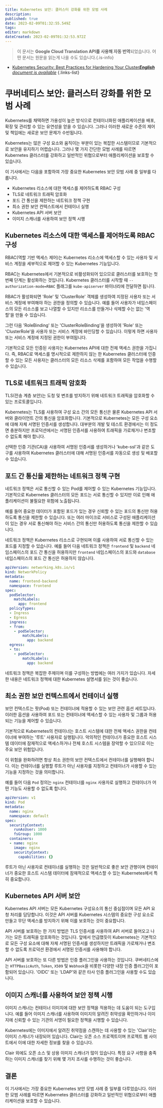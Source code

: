 ```yaml
---
title: Kubernetes 보안: 클러스터 강화를 위한 모범 사례
description: 
published: true
date: 2023-02-09T01:32:55.549Z
tags: 
editor: markdown
dateCreated: 2023-02-09T01:32:53.972Z
---
```


> 이 문서는 **Google Cloud Translation API를 사용해 자동 번역**되었습니다.
어떤 문서는 원문을 읽는게 나을 수도 있습니다.{.is-info}



- [Kubernetes Security: Best Practices for Hardening Your Cluster***English** document is available*](/en/Knowledge-base/Kubernetes/kubernetes-security-best-practices-for-hardening-your-cluster)
{.links-list}


# 쿠버네티스 보안: 클러스터 강화를 위한 모범 사례

Kubernetes를 채택하면 가용성이 높은 방식으로 컨테이너화된 애플리케이션을 배포, 확장 및 관리할 수 있는 유연성을 얻을 수 있습니다. 그러나 이러한 새로운 수준의 제어 및 책임에는 새로운 보안 문제가 수반됩니다.

Kubernetes는 많은 구성 요소와 움직이는 부분이 있는 복잡한 시스템이므로 기본적으로 보안을 유지하기 어렵습니다. 그러나 몇 가지 간단한 모범 사례를 따르면 Kubernetes 클러스터를 강화하고 일반적인 위협으로부터 애플리케이션을 보호할 수 있습니다.

이 기사에서는 다음을 포함하여 가장 중요한 Kubernetes 보안 모범 사례 중 일부를 다룹니다.

* Kubernetes 리소스에 대한 액세스를 제어하도록 RBAC 구성
* TLS로 네트워크 트래픽 암호화
* 포드 간 통신을 제한하는 네트워크 정책 구현
* 최소 권한 보안 컨텍스트에서 컨테이너 실행
* Kubernetes API 서버 보안
* 이미지 스캐너를 사용하여 보안 정책 시행

## Kubernetes 리소스에 대한 액세스를 제어하도록 RBAC 구성

RBAC(역할 기반 액세스 제어)는 Kubernetes 리소스에 액세스할 수 있는 사용자 및 서비스 계정을 세부적으로 제어할 수 있는 Kubernetes 기능입니다.

RBAC는 Kubernetes에서 기본적으로 비활성화되어 있으므로 클러스터를 보호하는 첫 번째 단계는 활성화하는 것입니다. Kubernetes 클러스터를 시작할 때 `--authorization-mode=RBAC` 플래그를 `kube-apiserver` 바이너리에 전달하면 됩니다.

RBAC가 활성화되면 'Role' 및 'ClusterRole' 객체를 생성하여 지정된 사용자 또는 서비스 계정에 부여해야 하는 권한을 정의할 수 있습니다. 예를 들어 사용자가 네임스페이스의 모든 리소스를 보고 나열할 수 있지만 리소스를 만들거나 삭제할 수는 없는 '역할'을 만들 수 있습니다.

그런 다음 'RoleBinding' 또는 'ClusterRoleBinding'을 생성하여 'Role' 또는 'ClusterRole'을 사용자 또는 서비스 계정에 바인딩할 수 있습니다. 이렇게 하면 사용자 또는 서비스 계정에 지정된 권한이 부여됩니다.

기본적으로 모든 인증된 사용자는 Kubernetes API에 대한 전체 액세스 권한을 가집니다. 즉, RBAC로 액세스를 명시적으로 제한하지 않는 한 Kubernetes 클러스터에 인증할 수 있는 모든 사용자는 클러스터의 모든 리소스 삭제를 포함하여 모든 작업을 수행할 수 있습니다.

## TLS로 네트워크 트래픽 암호화

TLS(전송 계층 보안)는 도청 및 변조를 방지하기 위해 네트워크 트래픽을 암호화할 수 있는 프로토콜입니다.

Kubernetes는 TLS를 사용하여 구성 요소 간의 모든 통신은 물론 Kubernetes API 서버와 클라이언트 간의 통신을 암호화합니다. 기본적으로 Kubernetes는 모든 구성 요소에 대해 자체 서명된 인증서를 생성합니다. 대부분의 개발 및 테스트 환경에서는 이 정도면 충분하지만 프로덕션에서는 서명된 인증서를 사용하여 트래픽을 가로채거나 변조할 수 없도록 해야 합니다.

선택한 인증 기관(CA)을 사용하여 서명된 인증서를 생성하거나 'kube-ssl'과 같은 도구를 사용하여 Kubernetes 클러스터에 대해 서명된 인증서를 자동으로 생성 및 배포할 수 있습니다.

## 포드 간 통신을 제한하는 네트워크 정책 구현

네트워크 정책은 서로 통신할 수 있는 Pod를 제어할 수 있는 Kubernetes 기능입니다. 기본적으로 Kubernetes 클러스터의 모든 포드는 서로 통신할 수 있지만 이로 인해 애플리케이션이 불필요한 위험에 노출됩니다.

예를 들어 중요한 데이터가 포함된 포드가 있는 경우 신뢰할 수 있는 포드의 통신만 허용하도록 통신을 제한할 수 있습니다. 또는 여러 마이크로 서비스로 구성된 애플리케이션이 있는 경우 서로 통신해야 하는 서비스 간의 통신만 허용하도록 통신을 제한할 수 있습니다.

네트워크 정책은 Kubernetes 리소스로 구현되며 이를 사용하여 서로 통신할 수 있는 포드를 지정할 수 있습니다. 예를 들어 다음 네트워크 정책은 `frontend` 및 `backend` 네임스페이스의 포드 간 통신을 허용하지만 `frontend` 네임스페이스의 포드와 `database` 네임스페이스의 포드 간 통신은 허용하지 않습니다.

```yaml
apiVersion: networking.k8s.io/v1
kind: NetworkPolicy
metadata:
  name: frontend-backend
  namespace: frontend
spec:
  podSelector:
    matchLabels:
      app: frontend
  policyTypes:
  - Ingress
  - Egress
  ingress:
  - from:
    - podSelector:
        matchLabels:
          app: backend
  egress:
  - to:
    - podSelector:
        matchLabels:
          app: backend
```

네트워크 정책은 복잡한 주제이며 이를 구성하는 방법에는 여러 가지가 있습니다. 자세한 내용은 네트워크 정책에 대한 Kubernetes 설명서를 읽는 것이 좋습니다.

## 최소 권한 보안 컨텍스트에서 컨테이너 실행

보안 컨텍스트는 팟(Pod) 또는 컨테이너에 적용할 수 있는 보안 관련 옵션 세트입니다. 이러한 옵션을 사용하여 포드 또는 컨테이너에 액세스할 수 있는 사용자 및 그룹과 허용되는 기능을 제어할 수 있습니다.

기본적으로 Kubernetes의 컨테이너는 호스트 시스템에 대한 전체 액세스 권한을 컨테이너에 부여하는 '루트' 사용자로 실행됩니다. 악의적인 컨테이너가 중요한 호스트 시스템 데이터에 잠재적으로 액세스하거나 전체 호스트 시스템을 장악할 수 있으므로 이는 주요 보안 위험입니다.

이 위험을 완화하려면 항상 최소 권한의 보안 컨텍스트에서 컨테이너를 실행해야 합니다. 이는 컨테이너를 실행할 루트가 아닌 사용자를 지정하고 컨테이너가 사용할 수 있는 기능을 지정하는 것을 의미합니다.

예를 들어 다음 `Pod` 정의는 `nginx` 컨테이너를 `nginx` 사용자로 실행하고 컨테이너가 어떤 기능도 사용할 수 없도록 합니다.

```yaml
apiVersion: v1
kind: Pod
metadata:
  name: nginx
  namespace: default
spec:
  securityContext:
    runAsUser: 1000
    fsGroup: 1000
  containers:
  - name: nginx
    image: nginx
    securityContext:
      capabilities: {}
```

루트가 아닌 사용자로 컨테이너를 실행하는 것은 일반적으로 좋은 보안 관행이며 컨테이너가 중요한 호스트 시스템 데이터에 잠재적으로 액세스할 수 있는 Kubernetes에서 특히 중요합니다.

## Kubernetes API 서버 보안

Kubernetes API 서버는 모든 Kubernetes 구성요소의 통신 중심점이며 모든 API 요청 처리를 담당합니다. 이것은 API 서버를 Kubernetes 시스템의 중요한 구성 요소로 만들고 무단 액세스를 방지하기 위해 이를 보호하는 것이 중요합니다.

API 서버를 보호하는 한 가지 방법은 TLS 인증서를 사용하여 API 서버로 들어오고 나가는 모든 트래픽을 암호화하는 것입니다. 앞에서 언급했듯이 Kubernetes는 기본적으로 모든 구성 요소에 대해 자체 서명된 인증서를 생성하지만 트래픽을 가로채거나 변조할 수 없도록 프로덕션 환경에서 서명된 인증서를 사용해야 합니다.

API 서버를 보호하는 또 다른 방법은 인증 플러그인을 사용하는 것입니다. 쿠버네티스에는 `HTTPBasicAuth`, `Token`, `X509` 및 `Webhook`을 비롯한 다양한 내장 인증 플러그인이 포함되어 있습니다. 'OIDC' 또는 'LDAP'와 같은 타사 인증 플러그인을 사용할 수도 있습니다.

## 이미지 스캐너를 사용하여 보안 정책 시행

이미지 스캐너는 컨테이너 이미지에 대한 보안 정책을 적용하는 데 도움이 되는 도구입니다. 예를 들어 이미지 스캐너를 사용하여 이미지의 알려진 취약성을 확인하거나 이미지에 신뢰할 수 있는 기관의 서명이 필요한 정책을 시행할 수 있습니다.

Kubernetes에는 이미지에서 알려진 취약점을 스캔하는 데 사용할 수 있는 'Clair'라는 이미지 스캐너가 내장되어 있습니다. Clair는 오픈 소스 프로젝트이며 프로젝트 웹 사이트에서 이에 대한 자세한 정보를 찾을 수 있습니다.

Clair 외에도 오픈 소스 및 상용 이미지 스캐너가 많이 있습니다. 특정 요구 사항을 충족하는 이미지 스캐너를 찾기 위해 몇 가지 조사를 수행하는 것이 좋습니다.

## 결론

이 기사에서는 가장 중요한 Kubernetes 보안 모범 사례 중 일부를 다루었습니다. 이러한 모범 사례를 따르면 Kubernetes 클러스터를 강화하고 일반적인 위협으로부터 애플리케이션을 보호할 수 있습니다.